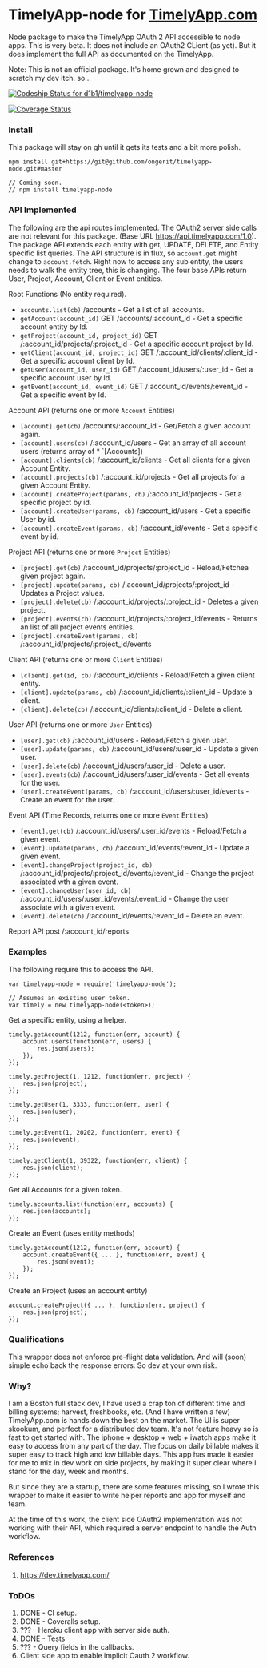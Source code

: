 # TimelyApp-node for [TimelyApp.com](https://timelyapp.com/)

Node package to make the TimelyApp OAuth 2 API accessible to node apps. This is
very beta. It does not include an OAuth2 CLient (as yet). But it does implement the
full API as documented on the TimelyApp.

Note: This is not an official package. It's home grown and designed to scratch my
dev itch. so...

[ ![Codeship Status for d1b1/timelyapp-node](https://codeship.com/projects/155bddf0-63da-0134-68f7-3efe9c97f668/status?branch=master)](https://codeship.com/projects/175463)

[![Coverage Status](https://coveralls.io/repos/github/d1b1/timelyapp-node/badge.svg)](https://coveralls.io/github/d1b1/timelyapp-node)

### Install
This package will stay on gh until it gets its tests and a bit more polish.

    npm install git+https://git@github.com/ongerit/timelyapp-node.git#master

    // Coming soon.
    // npm install timelyapp-node

### API Implemented
The following are the api routes implemented. The OAuth2 server side calls are not
relevant for this package. (Base URL https://api.timelyapp.com/1.0). The package
API extends each entity with get, UPDATE, DELETE, and Entity specific list
queries. The API structure is in flux, so `account.get` might change to `account.fetch`.
Right now to access any sub entity, the users needs to walk the entity tree, this
is changing. The four base APIs return User, Project, Account, Client or Event
entities.

Root Functions (No entity required).
 * `accounts.list(cb)` /accounts - Get a list of all accounts.
 * `getAccount(account_id)` GET /accounts/:account_id - Get a specific account entity by Id.
 * `getProject(account_id, project_id)` GET /:account_id/projects/:project_id - Get a specific account project by Id.
 * `getClient(account_id, project_id)` GET /:account_id/clients/:client_id - Get a specific account client by Id.
 * `getUser(account_id, user_id)` GET /:account_id/users/:user_id - Get a specific account user by Id.
 * `getEvent(account_id, event_id)` GET /:account_id/events/:event_id - Get a specific event by Id.

Account API (returns one or more `Account` Entities)
 * `[account].get(cb)` /accounts/:account_id - Get/Fetch a given account again.
 * `[account].users(cb)` /:account_id/users - Get an array of all account users (returns array of * `[Accounts])
 * `[account].clients(cb)` /:account_id/clients - Get all clients for a given Account Entity.
 * `[account].projects(cb)` /:account_id/projects - Get all projects for a given Account Entity.
 * `[account].createProject(params, cb)` /:account_id/projects - Get a specific project by id.
 * `[account].createUser(params, cb)` /:account_id/users - Get a specific User by id.
 * `[account].createEvent(params, cb)` /:account_id/events - Get a specific event by id.

Project API (returns one or more `Project` Entities)
 * `[project].get(cb)` /:account_id/projects/:project_id - Reload/Fetchea given project again.
 * `[project].update(params, cb)` /:account_id/projects/:project_id - Updates a Project values.
 * `[project].delete(cb)` /:account_id/projects/:project_id - Deletes a given project.
 * `[project].events(cb)` /:account_id/projects/:project_id/events - Returns an list of all project events entities.
 * `[project].createEvent(params, cb)` /:account_id/projects/:project_id/events

Client API (returns one or more `Client` Entities)
 * `[client].get(id, cb)` /:account_id/clients - Reload/Fetch a given client entity.
 * `[client].update(params, cb)` /:account_id/clients/:client_id - Update a client.
 * `[client].delete(cb)` /:account_id/clients/:client_id - Delete a client.

User API (returns one or more `User` Entities)
 * `[user].get(cb)` /:account_id/users - Reload/Fetch a given user.
 * `[user].update(params, cb)` /:account_id/users/:user_id - Update a given user.
 * `[user].delete(cb)` /:account_id/users/:user_id - Delete a user.
 * `[user].events(cb)` /:account_id/users/:user_id/events - Get all events for the user.
 * `[user].createEvent(params, cb)` /:account_id/users/:user_id/events - Create an event for the user.

Event API (Time Records, returns one or more `Event` Entities)
 * `[event].get(cb)` /:account_id/users/:user_id/events - Reload/Fetch a given event.
 * `[event].update(params, cb)` /:account_id/events/:event_id - Update a given event.
 * `[event].changeProject(project_id, cb)` /:account_id/projects/:project_id/events/:event_id - Change the project associated wth a given event.
 * `[event].changeUser(user_id, cb)` /:account_id/users/:user_id/events/:event_id - Change the user associate with a given event.
 * `[event].delete(cb)` /:account_id/events/:event_id - Delete an event.

Report API
    post /:account_id/reports

### Examples
The following require this to access the API.

    var timelyapp-node = require('timelyapp-node');

    // Assumes an existing user token.
    var timely = new timelyapp-node(<token>);

Get a specific entity, using a helper.

    timely.getAccount(1212, function(err, account) {
        account.users(function(err, users) {
            res.json(users);
        });
    });

    timely.getProject(1, 1212, function(err, project) {
        res.json(project);
    });

    timely.getUser(1, 3333, function(err, user) {
        res.json(user);
    });

    timely.getEvent(1, 20202, function(err, event) {
        res.json(event);
    });

    timely.getClient(1, 39322, function(err, client) {
        res.json(client);
    });

Get all Accounts for a given token.

    timely.accounts.list(function(err, accounts) {
        res.json(accounts);
    });

Create an Event (uses entity methods)

    timely.getAccount(1212, function(err, account) {
        account.createEvent({ ... }, function(err, event) {
            res.json(event);
        });
    });

Create an Project (uses an account entity)

    account.createProject({ ... }, function(err, project) {
        res.json(project);
    });

### Qualifications
This wrapper does not enforce pre-flight data validation. And will (soon) simple
echo back the response errors. So dev at your own risk.

### Why?
I am a Boston full stack dev, I have used a crap ton of different time and billing systems;
harvest, freshbooks, etc. (And I have written a few) TimelyApp.com is hands down the best
on the market. The UI is super skookum, and perfect for a distributed dev team. It's not feature
heavy so is fast to get started with. The iphone + desktop + web + iwatch apps make it
easy to access from any part of the day. The focus on daily billable makes it super easy
to track high and low billable days. This app has made it easier for me to mix in dev
work on side projects, by making it super clear where I stand for the day, week and
months.

But since they are a startup, there are some features missing, so I wrote this wrapper
to make it easier to write helper reports and app for myself and team.

At the time of this work, the client side OAuth2 implementation was not working
with their API, which required a server endpoint to handle the Auth workflow.

### References
1. https://dev.timelyapp.com/

### ToDOs
 1. DONE - CI setup.
 2. DONE - Coveralls setup.
 3. ??? - Heroku client app with server side auth.
 4. DONE - Tests
 5. ??? - Query fields in the callbacks.
 6. Client side app to enable implicit Oauth 2 workflow.
